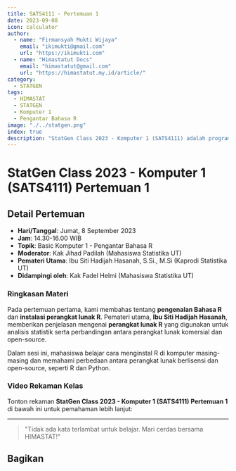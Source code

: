 ```yaml
--- 
title: SATS4111 - Pertemuan 1
date: 2023-09-08
icon: calculator
author:
  - name: "Firmansyah Mukti Wijaya"
    email: "ikimukti@gmail.com"
    url: "https://ikimukti.com"
  - name: "Himastatut Docs"
    email: "himastatut@gmail.com"
    url: "https://himastatut.my.id/article/"
category:
  - STATGEN
tags:
  - HIMASTAT
  - STATGEN
  - Komputer 1
  - Pengantar Bahasa R
image: "./../statgen.png"
index: true
description: "StatGen Class 2023 - Komputer 1 (SATS4111) adalah program untuk memperkenalkan mahasiswa pada perangkat lunak R dan aplikasinya dalam analisis statistik."
--- 
```


# StatGen Class 2023 - Komputer 1 (SATS4111) Pertemuan 1

## Detail Pertemuan

- **Hari/Tanggal**: Jumat, 8 September 2023
- **Jam**: 14.30-16.00 WIB
- **Topik**: Basic Komputer 1 - Pengantar Bahasa R
- **Moderator**: Kak Jihad Padilah (Mahasiswa Statistika UT)
- **Pemateri Utama**: Ibu Siti Hadijah Hasanah, S.Si., M.Si (Kaprodi Statistika UT)
- **Didampingi oleh**: Kak Fadel Helmi (Mahasiswa Statistika UT)

### Ringkasan Materi
Pada pertemuan pertama, kami membahas tentang **pengenalan Bahasa R** dan **instalasi perangkat lunak R**. Pemateri utama, **Ibu Siti Hadijah Hasanah**, memberikan penjelasan mengenai **perangkat lunak R** yang digunakan untuk analisis statistik serta perbandingan antara perangkat lunak komersial dan open-source. 

Dalam sesi ini, mahasiswa belajar cara menginstal R di komputer masing-masing dan memahami perbedaan antara perangkat lunak berlisensi dan open-source, seperti R dan Python.

### Video Rekaman Kelas
Tonton rekaman **StatGen Class 2023 - Komputer 1 (SATS4111) Pertemuan 1** di bawah ini untuk pemahaman lebih lanjut:

<VidStack
  src="youtube/1JwSQNtfjW4"
  title="StatGen Class 2023 - Komputer 1 (SATS4111) Pertemuan 1"
/>

--- 

> "Tidak ada kata terlambat untuk belajar. Mari cerdas bersama HIMASTAT!"



## Bagikan
<Share colorful />
<GitContributors />
<GitChangelog />